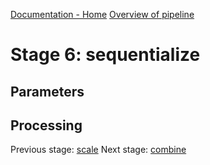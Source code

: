 [Documentation - Home](https://github.com/SINTEF-9012/Erdre/blob/master/docs/index.md)
[Overview of pipeline](https://github.com/SINTEF-9012/Erdre/blob/master/docs/tutorials/03_pipeline.md)

# Stage 6: sequentialize



## Parameters

## Processing


Previous stage: [scale](https://github.com/SINTEF-9012/Erdre/blob/master/docs/tutorials/stages/05_scale.md)
Next stage: [combine](https://github.com/SINTEF-9012/Erdre/blob/master/docs/tutorials/stages/07_combine.md)



